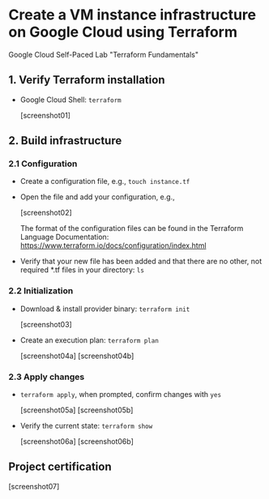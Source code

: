 # Create a VM instance infrastructure on Google Cloud using Terraform
Google Cloud Self-Paced Lab "Terraform Fundamentals"

## 1. Verify Terraform installation

- Google Cloud Shell: `terraform`

  [screenshot01]

## 2. Build infrastructure

### 2.1 Configuration

- Create a configuration file, e.g., `touch instance.tf`

- Open the file and add your configuration, e.g.,

  [screenshot02]

  The format of the configuration files can be found in the Terraform Language Documentation: https://www.terraform.io/docs/configuration/index.html
  
- Verify that your new file has been added and that there are no other, not required *.tf files in your directory: `ls`

### 2.2 Initialization

- Download & install provider binary: `terraform init`

  [screenshot03]

- Create an execution plan: `terraform plan`

  [screenshot04a]
  [screenshot04b]

### 2.3 Apply changes

- `terraform apply`, when prompted, confirm changes with `yes`

  [screenshot05a]
  [screenshot05b]
  
- Verify the current state: `terraform show`

  [screenshot06a]
  [screenshot06b]
  
## Project certification

[screenshot07]
